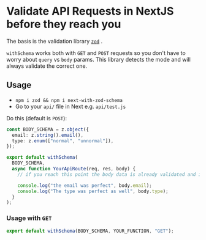 # Validate API Requests in NextJS before they reach you

The basis is the validation library [`zod`](https://github.com/colinhacks/zod) .

`withSchema` works both with `GET` and `POST` requests so you don't have to worry about `query` vs `body` params.
This library detects the mode and will always validate the correct one.

## Usage

- `npm i zod && npm i next-with-zod-schema`
- Go to your `api/` file in Next e.g. `api/test.js`

Do this (default is `POST`):

```ts
const BODY_SCHEMA = z.object({
  email: z.string().email(),
  type: z.enum(["normal", "unnormal"]),
});

export default withSchema(
  BODY_SCHEMA,
  async function YourApiRoute(req, res, body) {
    // if you reach this point the body data is already validated and it's also perfectly typed for TypeScript!

    console.log("the email was perfect", body.email);
    console.log("The type was perfect as well", body.type);
  }
);
```

### Usage with `GET`

```ts
export default withSchema(BODY_SCHEMA, YOUR_FUNCTION, "GET");
```
